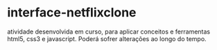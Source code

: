 # interface-netflixclone
atividade desenvolvida em curso, para aplicar conceitos e ferramentas html5, css3 e javascript. Poderá sofrer alterações ao longo do tempo.
